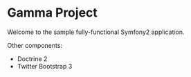 Gamma Project
========================

Welcome to the sample fully-functional Symfony2 application.

Other components:
 * Doctrine 2
 * Twitter Bootstrap 3
